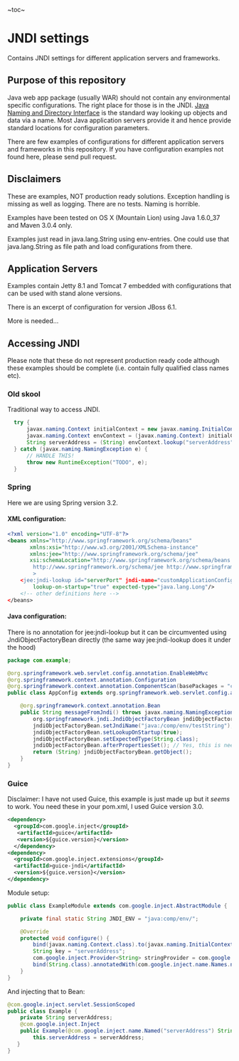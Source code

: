 ~toc~
# JNDI settings

Contains JNDI settings for different application servers and frameworks.

## Purpose of this repository

Java web app package (usually WAR) should not contain any
environmental specific configurations. The right place for those is in
the JNDI. [Java Naming and Directory
Interface](http://en.wikipedia.org/wiki/Java_Naming_and_Directory_Interface)
is the standard way looking up objects and data via a name. Most Java
application servers provide it and hence provide standard locations
for configuration parameters.

There are few examples of configurations for different application
servers and frameworks in this repository. If you have configuration
examples not found here, please send pull request.

## Disclaimers

These are examples, NOT production ready solutions. Exception handling
is missing as well as logging. There are no tests. Naming is horrible.

Examples have been tested on OS X (Mountain Lion) using Java 1.6.0_37 and Maven 3.0.4 only.

Examples just read in java.lang.String using env-entries. One could
use that java.lang.String as file path and load configurations from
there.

## Application Servers

Examples contain Jetty 8.1 and Tomcat 7 embedded with configurations
that can be used with stand alone versions.

There is an excerpt of configuration for version JBoss 6.1. 

More is needed...

## Accessing JNDI

Please note that these do not represent production ready code although
these examples should be complete (i.e. contain fully qualified class
names etc).

### Old skool

Traditional way to access JNDI. 

```java
  try {
      javax.naming.Context initialContext = new javax.naming.InitialContext();
      javax.naming.Context envContext = (javax.naming.Context) initialContext.lookup("java:comp/env");
      String serverAddress = (String) envContext.lookup("serverAddress");
  } catch (javax.naming.NamingException e) {
      // HANDLE THIS!
      throw new RuntimeException("TODO", e);
  }
```

### Spring 

Here we are using Spring version 3.2.

#### XML configuration:
```xml
<?xml version="1.0" encoding="UTF-8"?>
<beans xmlns="http://www.springframework.org/schema/beans"
       xmlns:xsi="http://www.w3.org/2001/XMLSchema-instance"
       xmlns:jee="http://www.springframework.org/schema/jee"
       xsi:schemaLocation="http://www.springframework.org/schema/beans http://www.springframework.org/schema/beans/spring-beans-3.2.xsd
        http://www.springframework.org/schema/jee http://www.springframework.org/schema/jee/spring-jee-3.2.xsd
        >
    <jee:jndi-lookup id="serverPort" jndi-name="customApplicationConfig/serverPort" 
        lookup-on-startup="true" expected-type="java.lang.Long"/>
    <!-- other definitions here -->
</beans>
```

#### Java configuration:

There is no annotation for jee:jndi-lookup but it can be circumvented
using JndiObjectFactoryBean directly (the same way jee:jndi-lookup
does it under the hood)

```java
package com.example;

@org.springframework.web.servlet.config.annotation.EnableWebMvc
@org.springframework.context.annotation.Configuration
@org.springframework.context.annotation.ComponentScan(basePackages = "com.example")
public class AppConfig extends org.springframework.web.servlet.config.annotation.WebMvcConfigurerAdapter {

    @org.springframework.context.annotation.Bean
    public String messageFromJndi() throws javax.naming.NamingException {
        org.springframework.jndi.JndiObjectFactoryBean jndiObjectFactoryBean = new org.springframework.jndi.JndiObjectFactoryBean();
        jndiObjectFactoryBean.setJndiName("java:/comp/env/testString");
        jndiObjectFactoryBean.setLookupOnStartup(true);
        jndiObjectFactoryBean.setExpectedType(String.class);
        jndiObjectFactoryBean.afterPropertiesSet(); // Yes, this is needed.
        return (String) jndiObjectFactoryBean.getObject();
    }
}
```

### Guice

Disclaimer: I have not used Guice, this example is just made up but it _seems_ to work. You need these in your pom.xml, I used Guice version 3.0.

```xml
<dependency>
  <groupId>com.google.inject</groupId>
   <artifactId>guice</artifactId>
   <version>${guice.version}</version>
  </dependency>
<dependency>
  <groupId>com.google.inject.extensions</groupId>
  <artifactId>guice-jndi</artifactId>
  <version>${guice.version}</version>
</dependency>
```

Module setup:
```java
public class ExampleModule extends com.google.inject.AbstractModule {

    private final static String JNDI_ENV = "java:comp/env/";

    @Override
    protected void configure() {
        bind(javax.naming.Context.class).to(javax.naming.InitialContext.class);
        String key = "serverAddress";
        com.google.inject.Provider<String> stringProvider = com.google.inject.jndi.JndiIntegration.fromJndi(String.class, JNDI_ENV + key);
        bind(String.class).annotatedWith(com.google.inject.name.Names.named(key)).toProvider(stringProvider);
    }
}
```

And injecting that to Bean:

```java
@com.google.inject.servlet.SessionScoped
public class Example {
    private String serverAddress;
    @com.google.inject.Inject
    public Example(@com.google.inject.name.Named("serverAddress") String serverAddress) {
        this.serverAddress = serverAddress;
   }
}
```
